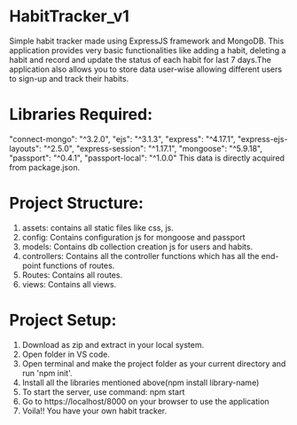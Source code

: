 # HabitTracker_v1
Simple habit tracker made using ExpressJS framework and MongoDB.
This application provides very basic functionalities like adding a habit, deleting a habit and record and update the status
of each habit for last 7 days.The application also allows you to store data user-wise allowing different users to sign-up and
track their habits.

# Libraries Required:
  "connect-mongo": "^3.2.0",
  "ejs": "^3.1.3",
  "express": "^4.17.1",
  "express-ejs-layouts": "^2.5.0",
  "express-session": "^1.17.1",
  "mongoose": "^5.9.18",
  "passport": "^0.4.1",
  "passport-local": "^1.0.0"
  This data is directly acquired from package.json.
  
# Project Structure:
  1. assets: contains all static files like css, js.<br>
  2. config: Contains configuration js for mongoose and passport<br>
  3. models: Contains db collection creation js for users and habits.<br>
  4. controllers: Contains all the controller functions which has all the end-point functions of routes.<br>
  5. Routes: Contains all routes.
  6. views: Contains all views.

# Project Setup:
 1. Download as zip and extract in your local system.
 2. Open folder in VS code.
 3. Open terminal and make the project folder as your current directory and run 'npm init'.
 4. Install all the libraries mentioned above(npm install library-name)
 5. To start the server, use command: npm start
 6. Go to https://localhost/8000 on your browser to use the application
 7. Voila!! You have your own habit tracker.
